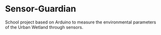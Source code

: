 # Sensor-Guardian
School project based on Arduino to measure the environmental parameters of the Urban Wetland through sensors.
